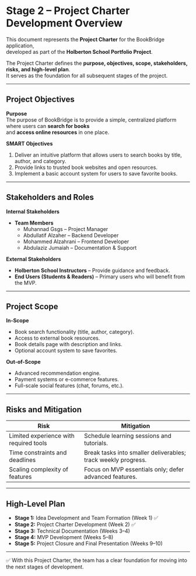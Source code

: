 # Stage 2 – Project Charter Development Overview

This document represents the **Project Charter** for the BookBridge application,  
developed as part of the **Holberton School Portfolio Project**.  

The Project Charter defines the **purpose, objectives, scope, stakeholders, risks, and high-level plan**.  
It serves as the foundation for all subsequent stages of the project.

---

## Project Objectives

**Purpose**  
The purpose of BookBridge is to provide a simple, centralized platform where users can **search for books**  
and **access online resources** in one place.

**SMART Objectives**  
1. Deliver an intuitive platform that allows users to search books by title, author, and category.  
2. Provide links to trusted book websites and open resources.  
3. Implement a basic account system for users to save favorite books.  

---

## Stakeholders and Roles

**Internal Stakeholders**  
- **Team Members**  
  - Muhannad Gsgs – Project Manager  
  - Abdullatif Alzaher – Backend Developer  
  - Mohammed Alzahrani – Frontend Developer  
  - Abdulaziz Jumaiah – Documentation & Support  

**External Stakeholders**  
- **Holberton School Instructors** – Provide guidance and feedback.  
- **End Users (Students & Readers)** – Primary users who will benefit from the MVP.  

---

## Project Scope

**In-Scope**  
- Book search functionality (title, author, category).  
- Access to external book resources.  
- Book details page with description and links.  
- Optional account system to save favorites.  

**Out-of-Scope**  
- Advanced recommendation engine.  
- Payment systems or e-commerce features.  
- Full-scale social features (chat, forums, etc.).  

---

## Risks and Mitigation

| Risk | Mitigation |
|------|-------------|
| Limited experience with required tools | Schedule learning sessions and tutorials. |
| Time constraints and deadlines | Break tasks into smaller deliverables; track weekly progress. |
| Scaling complexity of features | Focus on MVP essentials only; defer advanced features. |

---

## High-Level Plan

- **Stage 1:** Idea Development and Team Formation (Week 1) ✅  
- **Stage 2:** Project Charter Development (Week 2) ✅  
- **Stage 3:** Technical Documentation (Weeks 3–4)  
- **Stage 4:** MVP Development (Weeks 5–8)  
- **Stage 5:** Project Closure and Final Presentation (Weeks 9–10)  

---

✅ With this Project Charter, the team has a clear foundation for moving into the next stages of development.
